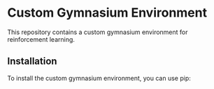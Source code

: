 
# Custom Gymnasium Environment

This repository contains a custom gymnasium environment for reinforcement learning.

## Installation

To install the custom gymnasium environment, you can use pip:

